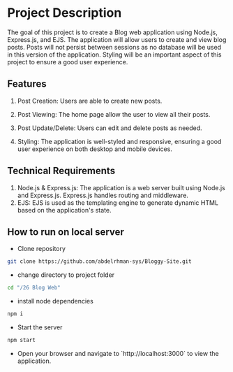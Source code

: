 # Project Description
The goal of this project is to create a Blog web application using Node.js, Express.js, and EJS. The application will allow users to create and view blog posts. Posts will not persist between sessions as no database will be used in this version of the application. Styling will be an important aspect of this project to ensure a good user experience.
## Features
1. Post Creation: Users are able to create new posts.

2. Post Viewing: The home page allow the user to view all their posts.

3. Post Update/Delete: Users can edit and delete posts as needed.

3. Styling: The application is well-styled and responsive, ensuring a good user experience on both desktop and mobile devices.
## Technical Requirements
1. Node.js & Express.js: The application is a web server built using Node.js and Express.js. Express.js handles routing and middleware.
2. EJS: EJS is used as the templating engine to generate dynamic HTML based on the application's state.
## How to run on local server
<ul> <li>Clone repository</li></ul>

```bash
git clone https://github.com/abdelrhman-sys/Bloggy-Site.git
```
<ul> <li>change directory to project folder </li></ul>

```bash
cd "/26 Blog Web"
```
<ul> <li>install node dependencies</li></ul>

```bash
npm i
```
<ul> <li>Start the server</li></ul>

```bash
npm start
```
<ul> <li>Open your browser and navigate to `http://localhost:3000` to view the application.</li></ul>